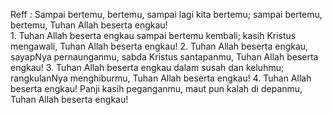 Reff :
Sampai bertemu, bertemu, sampai lagi kita bertemu; sampai
bertemu, bertemu, Tuhan Allah beserta engkau!
<br>
1.
Tuhan Allah beserta engkau sampai bertemu kembali; kasih
Kristus mengawali, Tuhan Allah beserta engkau!
2.
Tuhan Allah beserta engkau, sayapNya pernaunganmu,
sabda Kristus santapanmu, Tuhan Allah beserta engkau!
3.
Tuhan Allah beserta engkau dalam susah dan keluhmu;
rangkulanNya menghiburmu, Tuhan Allah beserta engkau!
4.
Tuhan Allah beserta engkau! Panji kasih peganganmu,
maut pun kalah di depanmu, Tuhan Allah beserta engkau!